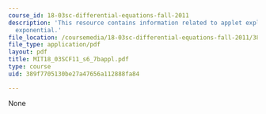 ```yaml
---
course_id: 18-03sc-differential-equations-fall-2011
description: 'This resource contains information related to applet exploration: complex
  exponential.'
file_location: /coursemedia/18-03sc-differential-equations-fall-2011/389f7705130be27a47656a112888fa84_MIT18_03SCF11_s6_7bappl.pdf
file_type: application/pdf
layout: pdf
title: MIT18_03SCF11_s6_7bappl.pdf
type: course
uid: 389f7705130be27a47656a112888fa84

---
```

None